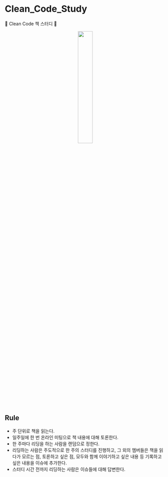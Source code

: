 # Clean_Code_Study
📙 Clean Code 책 스터디 📙

<p align="center">
  <img src="https://user-images.githubusercontent.com/52639963/141738248-0c43e50e-bab6-4042-8d15-ae77ca854bee.png" width="30%" height="30%"/>
</p>

## Rule
* 주 단위로 책을 읽는다.
* 일주일에 한 번 온라인 미팅으로 책 내용에 대해 토론한다.
* 한 주마다 리딩을 하는 사람을 랜덤으로 정한다.
* 리딩하는 사람은 주도적으로 한 주의 스터디를 진행하고, 그 외의 멤버들은 책을 읽다가 모르는 점, 토론하고 싶은 점, 모두와 함께 이야기하고 싶은 내용 등 기록하고 싶은 내용을 이슈에 추가한다.
* 스터디 시간 전까지 리딩하는 사람은 이슈들에 대해 답변한다.
